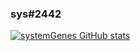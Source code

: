 ### sys#2442

[![systemGenes GitHub stats](https://github-readme-stats.vercel.app/api?username=systemGene)](https://github.com/systemGene/github-readme-stats)
